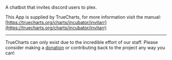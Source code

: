A chatbot that invites discord users to plex.

This App is supplied by TrueCharts, for more information visit the manual: [https://truecharts.org/charts/incubator/invitarr](https://truecharts.org/charts/incubator/invitarr)

---

TrueCharts can only exist due to the incredible effort of our staff.
Please consider making a [donation](https://truecharts.org/sponsor) or contributing back to the project any way you can!
